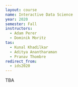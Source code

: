 ```yaml
---
layout: course
name: Interactive Data Science
year: 2020
semester: Fall
instructors:
  - Adam Perer
  - Dominik Moritz
tas:
  - Kunal Khadilkar
  - Aditya Anantharaman
  - Pranav Thombre
redirect_from:
  - ids2020
---
```


TBA
